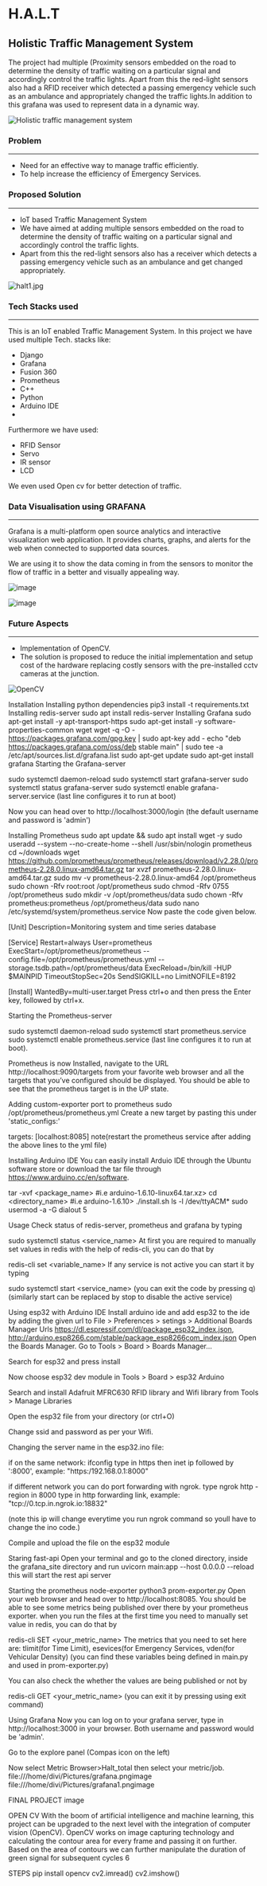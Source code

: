 # H.A.L.T
## Holistic Traffic Management System

The project had multiple (Proximity sensors embedded on the road to determine the density of traffic waiting on a particular signal and accordingly control the traffic lights. Apart from this the red-light sensors also had a RFID receiver which detected a passing emergency vehicle such as an ambulance and appropriately changed the traffic lights.In addition to this grafana was used to represent data in a dynamic way.

![Holistic traffic management system](https://user-images.githubusercontent.com/84952780/173198548-de8e2d2e-53cd-4c11-8c58-bd520c489844.png)

### Problem
***

- Need for an effective way to manage traffic efficiently.
- To help increase the efficiency of Emergency Services.

### Proposed Solution
***

- IoT based Traffic Management System
- We have aimed at adding multiple sensors embedded on the road to determine the
  density of traffic waiting on a particular signal and accordingly control the traffic lights.
- Apart from this the red-light sensors also
has a receiver which detects a passing
emergency vehicle such as an ambulance
and get changed appropriately.

![halt1.jpg](https://i.postimg.cc/NMTZFLPq/halt1.jpg)

### Tech Stacks used
***

This is an IoT enabled Traffic Management System. In this project we have used multiple Tech. stacks like:

- Django
- Grafana
- Fusion 360
- Prometheus
- C++
- Python
- Arduino IDE
- 
Furthermore we have used:

- RFID Sensor
- Servo
- IR sensor
- LCD

We even used Open cv for better detection of traffic.

### Data Visualisation using GRAFANA
***

Grafana is a multi-platform open source analytics and interactive visualization web application. It provides charts, graphs, and alerts for the web when connected to supported data sources.

We are using it to show the data coming in from the sensors to monitor the flow of traffic in a better and visually appealing way.

![image](https://user-images.githubusercontent.com/84952780/174129103-674f4962-555e-42ad-991f-1a19d06c43e4.png)

![image](https://user-images.githubusercontent.com/84952780/174129139-455fc0a9-feb7-487e-b070-9e7009cf126d.png)

### Future Aspects 
***

- Implementation of OpenCV.
- The solution is proposed to reduce the initial
implementation and setup cost of the hardware
replacing costly sensors with the pre-installed cctv
cameras at the junction.

![OpenCV](https://user-images.githubusercontent.com/84952780/170505446-30d74291-6b9c-4d08-a657-64af858bcfe1.png)

Installation
Installing python dependencies
pip3 install -t requirements.txt
Installing redis-server
sudo apt install redis-server
Installing Grafana
sudo apt-get install -y apt-transport-https
sudo apt-get install -y software-properties-common wget
wget -q -O - https://packages.grafana.com/gpg.key | sudo apt-key add -
echo "deb https://packages.grafana.com/oss/deb stable main" | sudo tee -a /etc/apt/sources.list.d/grafana.list
sudo apt-get update
sudo apt-get install grafana
Starting the Grafana-server

sudo systemctl daemon-reload
sudo systemctl start grafana-server
sudo systemctl status grafana-server
sudo systemctl enable grafana-server.service
(last line configures it to run at boot)

Now you can head over to http://localhost:3000/login (the default username and password is 'admin')

Installing Prometheus
sudo apt update && sudo apt install wget -y
sudo useradd --system --no-create-home --shell /usr/sbin/nologin prometheus
cd ~/downloads
wget https://github.com/prometheus/prometheus/releases/download/v2.28.0/prometheus-2.28.0.linux-amd64.tar.gz
tar xvzf prometheus-2.28.0.linux-amd64.tar.gz
sudo mv -v prometheus-2.28.0.linux-amd64 /opt/prometheus
sudo chown -Rfv root:root /opt/prometheus
sudo chmod -Rfv 0755 /opt/prometheus
sudo mkdir -v /opt/prometheus/data
sudo chown -Rfv prometheus:prometheus /opt/prometheus/data
sudo nano /etc/systemd/system/prometheus.service
Now paste the code given below.

[Unit]
Description=Monitoring system and time series database

[Service]
Restart=always
User=prometheus
ExecStart=/opt/prometheus/prometheus --config.file=/opt/prometheus/prometheus.yml --storage.tsdb.path=/opt/prometheus/data
ExecReload=/bin/kill -HUP $MAINPID
TimeoutStopSec=20s
SendSIGKILL=no
LimitNOFILE=8192

[Install]
WantedBy=multi-user.target
Press ctrl+o and then press the Enter key, followed by ctrl+x.

Starting the Prometheus-server

sudo systemctl daemon-reload
sudo systemctl start prometheus.service
sudo systemctl enable prometheus.service
(last line configures it to run at boot).

Prometheus is now Installed, navigate to the URL http://localhost:9090/targets from your favorite web browser and all the targets that you’ve configured should be displayed. You should be able to see that the prometheus target is in the UP state.

Adding custom-exporter port to prometheus
sudo /opt/prometheus/prometheus.yml
Create a new target by pasting this under 'static_configs:'

targets: [localhost:8085]
note(restart the prometheus service after adding the above lines to the yml file)

Installing Arduino IDE
You can easily install Arduio IDE through the Ubuntu software store or download the tar file through https://www.arduino.cc/en/software.

tar -xvf <package_name> #i.e arduino-1.6.10-linux64.tar.xz>
cd <directory_name> #i.e arduino-1.6.10>
./install.sh
ls -l /dev/ttyACM*
sudo usermod -a -G dialout <username>
5

Usage
Check status of redis-server, prometheus and grafana by typing

sudo systemctl status <service_name>
At first you are required to manually set values in redis with the help of redis-cli, you can do that by

redis-cli
set <variable_name> <value>
If any service is not active you can start it by typing

sudo systemctl start <service_name>
(you can exit the code by pressing q) (similarly start can be replaced by stop to disable the active service)

Using esp32 with Arduino IDE
Install arduino ide and add esp32 to the ide by adding the given url to File > Preferences > setings > Additional Boards Manager Urls
https://dl.espressif.com/dl/package_esp32_index.json, http://arduino.esp8266.com/stable/package_esp8266com_index.json
Open the Boards Manager. Go to Tools > Board > Boards Manager...

Search for esp32 and press install

Now choose esp32 dev module in Tools > Board > esp32 Arduino

Search and install Adafruit MFRC630 RFID library and Wifi library from Tools > Manage Libraries

Open the esp32 file from your directory (or ctrl+O)

Change ssid and password as per your Wifi.

Changing the server name in the esp32.ino file:

if on the same network:
ifconfig
type in https then inet ip followed by ':8000', example: "https:/192.168.0.1:8000"

if different network you can do port forwarding with ngrok. type ngrok http -region in 8000 type in http forwarding link, example: "tcp://0.tcp.in.ngrok.io:18832"

(note this ip will change everytime you run ngrok command so youll have to change the ino code.)

Compile and upload the file on the esp32 module

Staring fast-api
Open your terminal and go to the cloned directory, inside the grafana_site directory and run
uvicorn main:app --host 0.0.0.0 --reload
this will start the rest api server

Starting the prometheus node-exporter
python3 prom-exporter.py
Open your web browser and head over to http://localhost:8085. You should be able to see some metrics being published over there by your prometheus exporter.
when you run the files at the first time you need to manually set value in redis, you can do that by

redis-cli
SET <your_metric_name> <value>
The metrics that you need to set here are: tlimit(for Time Limit), esevices(for Emergency Services, vden(for Vehicular Density) (you can find these variables being defined in main.py and used in prom-exporter.py)

You can also check the whether the values are being published or not by

redis-cli
GET <your_metric_name>
(you can exit it by pressing using exit command)

Using Grafana
Now you can log on to your grafana server, type in http://localhost:3000 in your browser. Both username and password would be 'admin'.

Go to the explore panel (Compas icon on the left)

Now select Metric Browser>Halt_total then select your metric/job. file:///home/divi/Pictures/grafana.pngimage file:///home/divi/Pictures/grafana1.pngimage

FINAL PROJECT
image

OPEN CV
With the boom of artificial intelligence and machine learning, this project can be upgraded to the next level with the integration of computer vision (OpenCV). OpenCV works on image capturing technology and calculating the contour area for every frame and passing it on further. Based on the area of contours we can further manipulate the duration of green signal for subsequent cycles 6

STEPS
  pip install opencv
  cv2.imread()
  cv2.imshow() 
